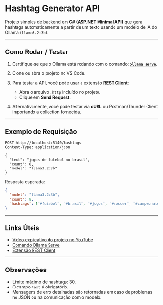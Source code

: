 # Hashtag Generator API

Projeto simples de backend em **C# (ASP.NET Minimal API)** que gera hashtags automaticamente a partir de um texto usando um modelo de IA do Ollama (`llama3.2:3b`).

---

## Como Rodar / Testar

1. Certifique-se que o Ollama está rodando com o comando: [**`ollama serve`**]([https://ollama.com/docs/commands#ollama-serve](https://ollama.com/)).
2. Clone ou abra o projeto no VS Code.
3. Para testar a API, você pode usar a extensão [**REST Client**](https://marketplace.visualstudio.com/items?itemName=humao.rest-client):

   * Abra o arquivo `.http` incluído no projeto.
   * Clique em **Send Request**.
4. Alternativamente, você pode testar via **cURL** ou Postman/Thunder Client importando a collection fornecida.

---

## Exemplo de Requisição

```http
POST http://localhost:5140/hashtags
Content-Type: application/json

{
  "text": "jogos de futebol no brasil",
  "count": 8,
  "model": "llama3.2:3b"
}
```

Resposta esperada:

```json
{
  "model": "llama3.2:3b",
  "count": 8,
  "hashtags": ["#futebol", "#brasil", "#jogos", "#soccer", "#campeonato", "#torcida", "#gol", "#futeboldobrasil"]
}
```

---

## Links Úteis

* [Video explicativo do projeto no YouTube]()
* [Comando Ollama Serve](https://ollama.com/docs/commands#ollama-serve)
* [Extensão REST Client](https://marketplace.visualstudio.com/items?itemName=humao.rest-client)

---

## Observações

* Limite máximo de hashtags: 30.
* O campo `text` é obrigatório.
* Mensagens de erro detalhadas são retornadas em caso de problemas no JSON ou na comunicação com o modelo.
